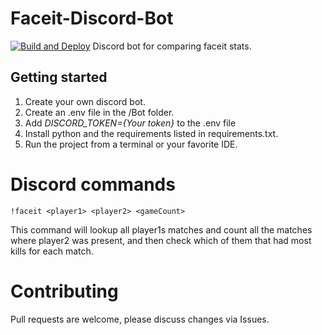 # Faceit-Discord-Bot

[![Build and Deploy](https://github.com/loekensgard/Faceit-Discord-Bot/actions/workflows/deployment.yml/badge.svg?branch=main)](https://github.com/loekensgard/Faceit-Discord-Bot/actions/workflows/deployment.yml)
Discord bot for comparing faceit stats.

## Getting started

1. Create your own discord bot.
2. Create an .env file in the /Bot folder.
3. Add *DISCORD_TOKEN={Your token}* to the .env file
4. Install python and the requirements listed in requirements.txt.
5. Run the project from a terminal or your favorite IDE.

# Discord commands
```
!faceit <player1> <player2> <gameCount> 
```

This command will lookup all player1s matches and count all the matches where player2 was present, and then check which of them that had most kills for each match.

# Contributing

Pull requests are welcome, please discuss changes via Issues.
